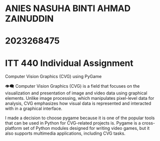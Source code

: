 # ANIES NASUHA BINTI AHMAD ZAINUDDIN
# 2023268475
# ITT 440 Individual Assignment 

Computer Vision Graphics (CVG) using PyGame

👁️‍🗨️ Computer Vision Graphics (CVG) is a field that focuses on the visualization and presentation of image and video data using graphical elements. Unlike image processing, which manipulates pixel-level data for analysis, CVG emphasizes how visual data is represented and interacted with in a graphical interface.

I made a decision to choose pygame because it is one of the popular tools that can be used in Python for CVG-related projects is. Pygame is a cross-platform set of Python modules designed for writing video games, but it also supports multimedia applications, including CVG tasks.
